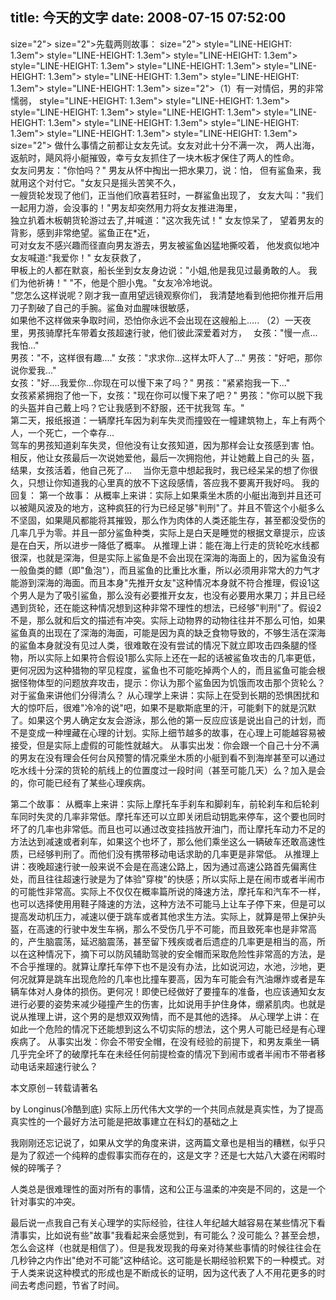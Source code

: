 title: 今天的文字
date: 2008-07-15 07:52:00
---

 size="2">  size="2">先载两则故事：  size="2">   style="LINE-HEIGHT: 1.3em"> style="LINE-HEIGHT: 1.3em"> style="LINE-HEIGHT: 1.3em"> style="LINE-HEIGHT: 1.3em"> style="LINE-HEIGHT: 1.3em"> style="LINE-HEIGHT: 1.3em"> style="LINE-HEIGHT: 1.3em"> style="LINE-HEIGHT: 1.3em"> style="LINE-HEIGHT: 1.3em"> size="2">（1）有一对情侣，男的非常懦弱，     style="LINE-HEIGHT: 1.3em"> style="LINE-HEIGHT: 1.3em"> style="LINE-HEIGHT: 1.3em"> style="LINE-HEIGHT: 1.3em"> style="LINE-HEIGHT: 1.3em"> style="LINE-HEIGHT: 1.3em"> style="LINE-HEIGHT: 1.3em"> style="LINE-HEIGHT: 1.3em"> style="LINE-HEIGHT: 1.3em"> size="2"> 
做什么事情之前都让女友先试。女友对此十分不满一次， 
两人出海，返航时，飓风将小艇摧毁，幸亏女友抓住了一块木板才保住了两人的性命。  
女友问男友："你怕吗？" 男友从怀中掏出一把水果刀，说：怕， 
但有鲨鱼来，我就用这个对付它。"女友只是摇头苦笑不久，  
一艘货轮发现了他们，正当他们欣喜若狂时，一群鲨鱼出现了， 
女友大叫："我们一起用力游，会没事的！"男友却突然用力将女友推进海里，  
独立扒着木板朝货轮游过去了,并喊道："这次我先试！" 女友惊呆了， 
望着男友的背影，感到非常绝望。鲨鱼正在*近，  
可对女友不感兴趣而径直向男友游去，男友被鲨鱼凶猛地撕咬着， 
他发疯似地冲女友喊道:"我爱你！" 女友获救了，  
甲板上的人都在默哀，船长坐到女友身边说："小姐,他是我见过最勇敢的人。 
我们为他祈祷！" "不，他是个胆小鬼。"女友冷冷地说。  
"您怎么这样说呢？刚才我一直用望远镜观察你们， 
我清楚地看到他把你推开后用刀子割破了自己的手腕。鲨鱼对血腥味很敏感，  
如果他不这样做来争取时间，恐怕你永远不会出现在这艘船上.....    （2）一天夜里，男孩骑摩托车带着女孩超速行驶，他们彼此深爱着对方，　 
女孩："慢一点...我怕..."  
男孩："不，这样很有趣...." 
女孩："求求你...这样太吓人了..." 
男孩："好吧，那你说你爱我..."  
女孩："好....我爱你...你现在可以慢下来了吗？" 
男孩："紧紧抱我一下..."  
女孩紧紧拥抱了他一下，女孩："现在你可以慢下来了吧？" 
男孩："你可以脱下我的头盔并自己戴上吗？它让我感到不舒服，还干扰我驾 车。"  
第二天，报纸报道：一辆摩托车因为刹车失灵而撞毁在一幢建筑物上，车上有两个人，一个死亡，一个幸存...  
驾车的男孩知道刹车失灵，但他没有让女孩知道，因为那样会让女孩感到害 怕。 
相反，他让女孩最后一次说她爱他，最后一次拥抱他，并让她戴上自己的头  盔，结果，女孩活着，他自己死了... 
　当你无意中想起我时，我已经呆呆的想了你很久，只想让你知道我的心里真的放不下这段感情，答应我不要离开我好吗。       我的回复：   第一个故事：
从概率上来讲：实际上如果乘坐木质的小艇出海到并且还可以被飓风波及的地方，这种疯狂的行为已经足够"判刑"了。并且不管这个小艇多么不坚固，如果飓风都能将其摧毁，那么作为肉体的人类还能生存，甚至都没受伤的几率几乎为零。并且一部分鲨鱼种类，实际上是白天是睡觉的根据文章提示，应该是在白天，所以进步一降低了概率。
从推理上讲：能在海上行走的货轮吃水线都很深，也就是深海，但是实际上鲨鱼是不会出现在深海的海面上的，因为鲨鱼没有一般鱼类的鳔（即"鱼泡"），而且鲨鱼的比重比水重，所以必须用非常大的力气才能游到深海的海面。而且本身"先推开女友"这种情况本身就不符合推理，假设1这个男人是为了吸引鲨鱼，那么没有必要推开女友，也没有必要用水果刀；并且已经遇到货轮，还在能这种情况想到这种非常不理性的想法，已经够"判刑"了。假设2不是，那么就和后文的描述有冲突。实际上动物界的动物往往并不那么可怕，如果鲨鱼真的出现在了深海的海面，可能是因为真的缺乏食物导致的，不够生活在深海的鲨鱼本身就没有见过人类，很难敢在没有尝试的情况下就立即攻击四条腿的怪物，所以实际上如果符合假设1那么实际上还在一起的话被鲨鱼攻击的几率更低，更何况因为这种猎物的罕见程度，鲨鱼也不可能吃掉两个人的，而且鲨鱼可能会根据怪物体型的问题放弃攻击，提示：你认为那个鲨鱼因为饥饿而攻击那个货轮么？对于鲨鱼来讲他们分得清么？
从心理学上来讲：实际上在受到长期的恐惧困扰和大的惊吓后，很难"冷冷的说"吧，如果不是歇斯底里的汗，可能剩下的就是沉默了。如果这个男人确定女友会游泳，那么他的第一反应应该是说出自己的计划，而不是变成一种埋藏在心理的计划。实际上细节越多的故事，在心理上可能越容易被接受，但是实际上虚假的可能性就越大。
从事实出发：你会跟一个自己十分不满的男友在没有理会任何台风预警的情况乘坐木质的小艇到看不到海岸甚至可以通过吃水线十分深的货轮的航线上的位置度过一段时间（甚至可能几天）么？加入是会的，你可能已经有了某些心理疾病。

第二个故事：
从概率上来讲：实际上摩托车手刹车和脚刹车，前轮刹车和后轮刹车同时失灵的几率非常低。摩托车还可以立即关闭启动钥匙来停车，这个要也同时坏了的几率也非常低。而且也可以通过改变挂挡放开油门，而让摩托车动力不足的方法达到减速或者刹车，如果这个也坏了，那么他们乘坐这么一辆破车还敢高速性质，已经够判刑了。而他们没有携带移动电话求助的几率更是非常低。
从推理上讲：夜晚超速行驶一般来说不会是在高速公路上，因为通过高速公路首先偏离住处，而且往往超速行驶是为了体验"穿梭"的快感；所以实际上是在闹市或者半闹市的可能性非常高。实际上不仅仅在概率篇所说的降速方法，摩托车和汽车不一样，也可以选择使用用鞋子降速的方法，这种方法不可能马上让车子停下来，但是可以提高发动机压力，减速以便于跳车或者其他求生方法。实际上，就算是带上保护头盔，在高速的行驶中发生车祸，那么不受伤几乎不可能，而且致死率也是非常高的，产生脑震荡，延迟脑震荡，甚至留下残疾或者后遗症的几率更是相当的高，所以在这种情况下，摘下可以防风辅助驾驶的安全帽而采取危险性非常高的方法，是不合乎推理的。就算让摩托车停下也不是没有办法，比如说河边，水池，沙地，更何况就算是跳车出现危险的几率也比撞车要高，因为车可能会有汽油爆炸或者是车辆车体对人身体的损伤。更何况！即使已经做好了要撞车的准备，也应该通知女友进行必要的姿势来减少碰撞产生的伤害，比如说用手护住身体，绷紧肌肉。也就是说从推理上讲，这个男的是想双双殉情，而不是其他的选择。
从心理学上讲：在如此一个危险的情况下还能想到这么不切实际的想法，这个男人可能已经是有心理疾病了。
从事实出发：你会不带安全帽，在没有经验的前提下，和男友乘坐一辆几乎完全坏了的破摩托车在未经任何前提检查的情况下到闹市或者半闹市不带者移动电话来超速行驶么？

本文原创－转载请著名

by  Longinus(冷酷到底)   实际上历代伟大文学的一个共同点就是真实性，为了提高真实性的一个最好方法可能是把故事建立在科幻的基础之上

我刚刚还忘记说了，如果从文学的角度来讲，这两篇文章也是相当的糟糕，似乎只是为了叙述一个纯粹的虚假事实而存在的，这是文字？还是七大姑八大婆在闲暇时候的碎嘴子？

人类总是很难理性的面对所有的事情，这和公正与温柔的冲突是不同的，这是一个针对事实的冲突。

最后说一点我自己有关心理学的实际经验，往往人年纪越大越容易在某些情况下看清事实，比如说有些"故事"我看起来会感觉到，有可能么？没可能么？甚至会想，怎么会这样（也就是相信了）。但是我发现我的母亲对待某些事情的时候往往会在几秒钟之内作出"绝对不可能"这种结论。这可能是长期经验积累下的一种模式。对于人类来说这种模式的形成也是不断成长的证明，因为这代表了人不用花更多的时间去考虑问题，节省了时间。
